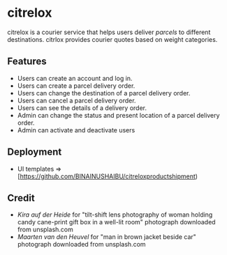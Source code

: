 # citrelox

citrelox is a courier service that helps users deliver *parcels* to different destinations. citrlox  provides courier quotes based on weight categories.

## Features
- Users can create an account and log in.
- Users can create a parcel delivery order.
- Users can change the destination of a parcel delivery order.
- Users can cancel a parcel delivery order.
- Users can see the details of a delivery order.
- Admin can change the status and present location of a parcel delivery order.
- Admin can activate and deactivate users

## Deployment
- UI templates => [https://github.com/BINAINUSHAIBU/citreloxproductshipment)

## Credit 
- *Kira auf der Heide* for "tilt-shift lens photography of woman holding candy cane-print gift box in a well-lit room" photograph downloaded from unsplash.com
- *Maarten van den Heuvel* for "man in brown jacket beside car" photograph downloaded from unsplash.com
